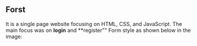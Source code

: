 ## Forst
It is a single page website focusing on HTML, CSS, and JavaScript.
The main focus was on **login** and **register"" Form style as shown below in the image:


